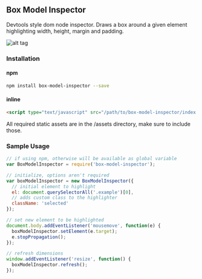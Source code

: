 ## Box Model Inspector
Devtools style dom node inspector. Draws a box around a given element highlighting width, height, margin and padding.

![alt tag](https://raw.github.com/a-axton/box-model-inspector/master/example/readmegif.gif)

### Installation
#### npm
```bash
npm install box-model-inspector --save
```
#### inline
```html
<script type="text/javascript" src="/path/to/box-model-inspector/index.js"></script>
```
All required static assets are in the /assets directory, make sure to include those.

### Sample Usage
```js
// if using npm, otherwise will be available as global variable
var BoxModelInspector = require('box-model-inspector');

// initialize, options aren't required
var boxModelInspector = new BoxModelInspector({
  // initial element to highlight
  el: document.querySelectorAll('.example')[0],
  // adds custom class to the highlighter
  className: 'selected'
});

// set new element to be highlighted
document.body.addEventListener('mousemove', function(e) {
  boxModelInspector.setElement(e.target);
  e.stopPropagation();
});

// refresh dimensions
window.addEventListener('resize', function() {
  boxModelInspector.refresh();
});
```
